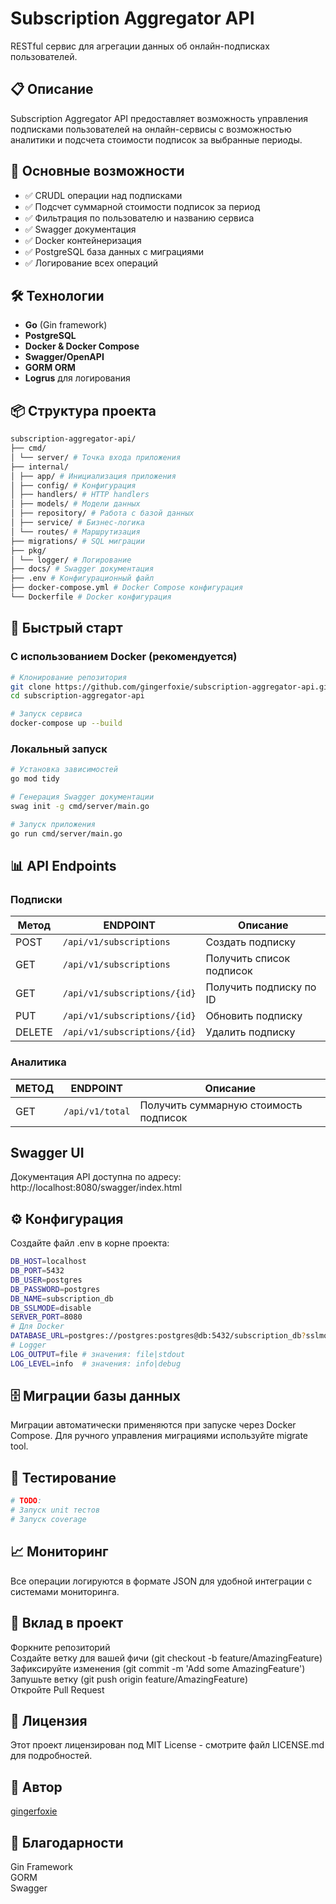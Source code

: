 # Subscription Aggregator API

RESTful сервис для агрегации данных об онлайн-подписках пользователей.

## 📋 Описание

Subscription Aggregator API предоставляет возможность управления подписками пользователей на онлайн-сервисы с возможностью аналитики и подсчета стоимости подписок за выбранные периоды.

## 🚀 Основные возможности

- ✅ CRUDL операции над подписками
- ✅ Подсчет суммарной стоимости подписок за период
- ✅ Фильтрация по пользователю и названию сервиса
- ✅ Swagger документация
- ✅ Docker контейнеризация
- ✅ PostgreSQL база данных с миграциями
- ✅ Логирование всех операций

## 🛠 Технологии

- **Go** (Gin framework)
- **PostgreSQL**
- **Docker & Docker Compose**
- **Swagger/OpenAPI**
- **GORM ORM**
- **Logrus** для логирования

## 📦 Структура проекта

```bash
subscription-aggregator-api/
├── cmd/
│ └── server/ # Точка входа приложения
├── internal/
│ ├── app/ # Инициализация приложения
│ ├── config/ # Конфигурация
│ ├── handlers/ # HTTP handlers
│ ├── models/ # Модели данных
│ ├── repository/ # Работа с базой данных
│ ├── service/ # Бизнес-логика
│ └── routes/ # Маршрутизация
├── migrations/ # SQL миграции
├── pkg/
│ └── logger/ # Логирование
├── docs/ # Swagger документация
├── .env # Конфигурационный файл
├── docker-compose.yml # Docker Compose конфигурация
└── Dockerfile # Docker конфигурация
```

## 🚀 Быстрый старт

### С использованием Docker (рекомендуется)

```bash
# Клонирование репозитория
git clone https://github.com/gingerfoxie/subscription-aggregator-api.git
cd subscription-aggregator-api

# Запуск сервиса
docker-compose up --build
```

### Локальный запуск

```bash
# Установка зависимостей
go mod tidy

# Генерация Swagger документации
swag init -g cmd/server/main.go

# Запуск приложения
go run cmd/server/main.go
```

## 📊 API Endpoints

### Подписки

|  Метод |      ENDPOINT    |          Описание            |
|--------|------------------|------------------------------|
| POST |`/api/v1/subscriptions`|Создать подписку|
| GET |`/api/v1/subscriptions`|Получить список подписок|
| GET |`/api/v1/subscriptions/{id}`|Получить подписку по ID|
| PUT |`/api/v1/subscriptions/{id}`|Обновить подписку|
| DELETE |`/api/v1/subscriptions/{id}`|Удалить подписку|


### Аналитика

|МЕТОД|ENDPOINT|Описание|
|--------|------------------|------------------------------|
|GET|`/api/v1/total`|Получить суммарную стоимость подписок|

## Swagger UI

Документация API доступна по адресу: http://localhost:8080/swagger/index.html

## ⚙️ Конфигурация

Создайте файл .env в корне проекта:

```bash
DB_HOST=localhost
DB_PORT=5432
DB_USER=postgres
DB_PASSWORD=postgres
DB_NAME=subscription_db
DB_SSLMODE=disable
SERVER_PORT=8080
# Для Docker
DATABASE_URL=postgres://postgres:postgres@db:5432/subscription_db?sslmode=disable
# Logger
LOG_OUTPUT=file # значения: file|stdout
LOG_LEVEL=info  # значения: info|debug
```

## 🗄 Миграции базы данных

Миграции автоматически применяются при запуске через Docker Compose. Для ручного управления миграциями используйте migrate tool.

## 🧪 Тестирование

```bash
# TODO:
# Запуск unit тестов
# Запуск coverage
```

## 📈 Мониторинг

Все операции логируются в формате JSON для удобной интеграции с системами мониторинга.

## 🤝 Вклад в проект

Форкните репозиторий  
Создайте ветку для вашей фичи (git checkout -b feature/AmazingFeature)  
Зафиксируйте изменения (git commit -m 'Add some AmazingFeature')  
Запушьте ветку (git push origin feature/AmazingFeature)  
Откройте Pull Request  

## 📄 Лицензия

Этот проект лицензирован под MIT License - смотрите файл LICENSE.md для подробностей.

## 👤 Автор

[gingerfoxie](https://github.com/gingerfoxie)

## 🙏 Благодарности

Gin Framework  
GORM  
Swagger  
